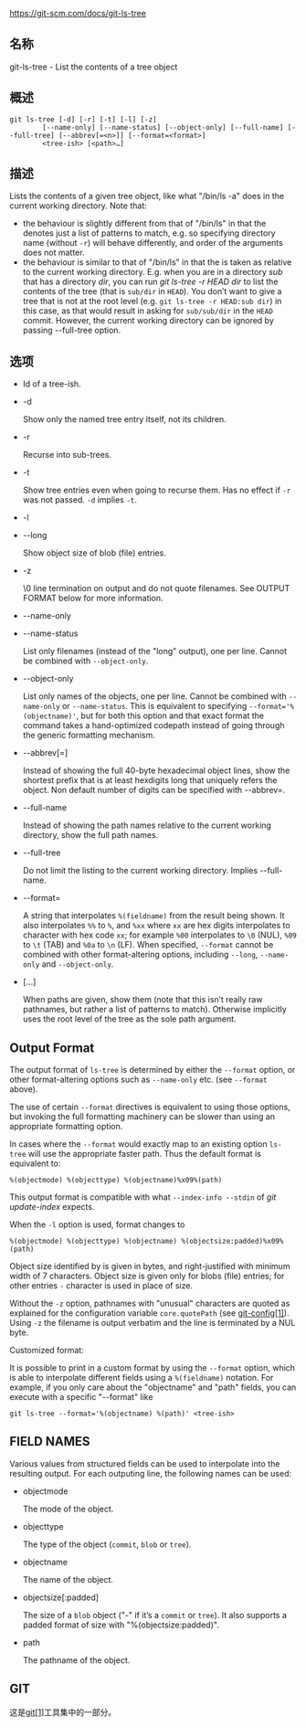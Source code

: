 https://git-scm.com/docs/git-ls-tree

## 名称

git-ls-tree - List the contents of a tree object

## 概述

```
git ls-tree [-d] [-r] [-t] [-l] [-z]
	    [--name-only] [--name-status] [--object-only] [--full-name] [--full-tree] [--abbrev[=<n>]] [--format=<format>]
	    <tree-ish> [<path>…]
```

## 描述

Lists the contents of a given tree object, like what "/bin/ls -a" does in the current working directory. Note that:

- the behaviour is slightly different from that of "/bin/ls" in that the *<path>* denotes just a list of patterns to match, e.g. so specifying directory name (without `-r`) will behave differently, and order of the arguments does not matter.
- the behaviour is similar to that of "/bin/ls" in that the *<path>* is taken as relative to the current working directory. E.g. when you are in a directory *sub* that has a directory *dir*, you can run *git ls-tree -r HEAD dir* to list the contents of the tree (that is `sub/dir` in `HEAD`). You don’t want to give a tree that is not at the root level (e.g. `git ls-tree -r HEAD:sub dir`) in this case, as that would result in asking for `sub/sub/dir` in the `HEAD` commit. However, the current working directory can be ignored by passing --full-tree option.

## 选项

- <tree-ish>

  Id of a tree-ish.

- -d

  Show only the named tree entry itself, not its children.

- -r

  Recurse into sub-trees.

- -t

  Show tree entries even when going to recurse them. Has no effect if `-r` was not passed. `-d` implies `-t`.

- -l

- --long

  Show object size of blob (file) entries.

- -z

  \0 line termination on output and do not quote filenames. See OUTPUT FORMAT below for more information.

- --name-only

- --name-status

  List only filenames (instead of the "long" output), one per line. Cannot be combined with `--object-only`.

- --object-only

  List only names of the objects, one per line. Cannot be combined with `--name-only` or `--name-status`. This is equivalent to specifying `--format='%(objectname)'`, but for both this option and that exact format the command takes a hand-optimized codepath instead of going through the generic formatting mechanism.

- --abbrev[=<n>]

  Instead of showing the full 40-byte hexadecimal object lines, show the shortest prefix that is at least *<n>* hexdigits long that uniquely refers the object. Non default number of digits can be specified with --abbrev=<n>.

- --full-name

  Instead of showing the path names relative to the current working directory, show the full path names.

- --full-tree

  Do not limit the listing to the current working directory. Implies --full-name.

- --format=<format>

  A string that interpolates `%(fieldname)` from the result being shown. It also interpolates `%%` to `%`, and `%xx` where `xx` are hex digits interpolates to character with hex code `xx`; for example `%00` interpolates to `\0` (NUL), `%09` to `\t` (TAB) and `%0a` to `\n` (LF). When specified, `--format` cannot be combined with other format-altering options, including `--long`, `--name-only` and `--object-only`.

- [<path>…]

  When paths are given, show them (note that this isn’t really raw pathnames, but rather a list of patterns to match). Otherwise implicitly uses the root level of the tree as the sole path argument.

## Output Format

The output format of `ls-tree` is determined by either the `--format` option, or other format-altering options such as `--name-only` etc. (see `--format` above).

The use of certain `--format` directives is equivalent to using those options, but invoking the full formatting machinery can be slower than using an appropriate formatting option.

In cases where the `--format` would exactly map to an existing option `ls-tree` will use the appropriate faster path. Thus the default format is equivalent to:

```
%(objectmode) %(objecttype) %(objectname)%x09%(path)
```

This output format is compatible with what `--index-info --stdin` of *git update-index* expects.

When the `-l` option is used, format changes to

```
%(objectmode) %(objecttype) %(objectname) %(objectsize:padded)%x09%(path)
```

Object size identified by <objectname> is given in bytes, and right-justified with minimum width of 7 characters. Object size is given only for blobs (file) entries; for other entries `-` character is used in place of size.

Without the `-z` option, pathnames with "unusual" characters are quoted as explained for the configuration variable `core.quotePath` (see [git-config[1]](../git-config)). Using `-z` the filename is output verbatim and the line is terminated by a NUL byte.

Customized format:

It is possible to print in a custom format by using the `--format` option, which is able to interpolate different fields using a `%(fieldname)` notation. For example, if you only care about the "objectname" and "path" fields, you can execute with a specific "--format" like

```
git ls-tree --format='%(objectname) %(path)' <tree-ish>
```

## FIELD NAMES

Various values from structured fields can be used to interpolate into the resulting output. For each outputing line, the following names can be used:

- objectmode

  The mode of the object.

- objecttype

  The type of the object (`commit`, `blob` or `tree`).

- objectname

  The name of the object.

- objectsize[:padded]

  The size of a `blob` object ("-" if it’s a `commit` or `tree`). It also supports a padded format of size with "%(objectsize:padded)".

- path

  The pathname of the object.

## GIT

  这是[git[1]](../../Git)工具集中的一部分。